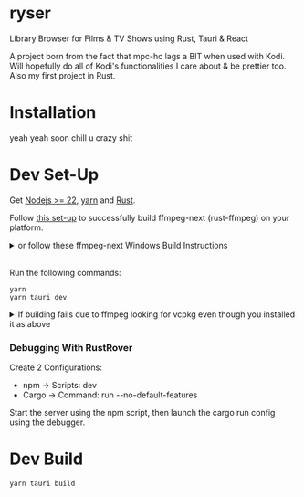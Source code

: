 # ryser

Library Browser for Films & TV Shows using Rust, Tauri & React

A project born from the fact that mpc-hc lags a BIT when used with Kodi. Will hopefully do all of Kodi's functionalities I care about & be prettier too. Also my first project in Rust.

# Installation

yeah yeah soon chill u crazy shit

# Dev Set-Up

Get [Nodejs >= 22](https://github.com/nvm-sh/nvm/releases/]), [yarn](https://classic.yarnpkg.com/lang/en/docs/install/#windows-stable) and [Rust](https://www.rust-lang.org/tools/install).

Follow [this set-up](https://github.com/zmwangx/rust-ffmpeg/wiki/Notes-on-building) to successfully build ffmpeg-next (rust-ffmpeg) on your platform.
<details><summary>or follow these ffmpeg-next Windows Build Instructions</summary>

* [Install LLVM](https://releases.llvm.org/download.html) (LLVM-xx.x.x-win64.exe on linked GitHub release)
* [Download FFMPEG "full_build-shared"](https://ffmpeg.org/download.html), extract somewhere
* Add both LLVM's and FFMPEG's `bin` folders to your `PATH`
* Create `FFMPEG_DIR` environmental variable and set it to your extracted FFMPEG dir (where include and lib reside)
* Restart your shell or PC (verify installs & paths using `clang -v` and `ffmpeg -version`) 
</details>

</br>

Run the following commands:
```
yarn
yarn tauri dev
```
<details><summary>If building fails due to ffmpeg looking for vcpkg even though you installed it as above</summary>

```
git clone https://github.com/microsoft/vcpkg
cd vcpkg
vcpkg integrate install
```
(Restart shell or PC and try again)
</details>

### Debugging With RustRover
Create 2 Configurations:
- npm -> Scripts: dev
- Cargo -> Command: run --no-default-features

Start the server using the npm script, then launch the cargo run config using the debugger.

# Dev Build

```
yarn tauri build
```